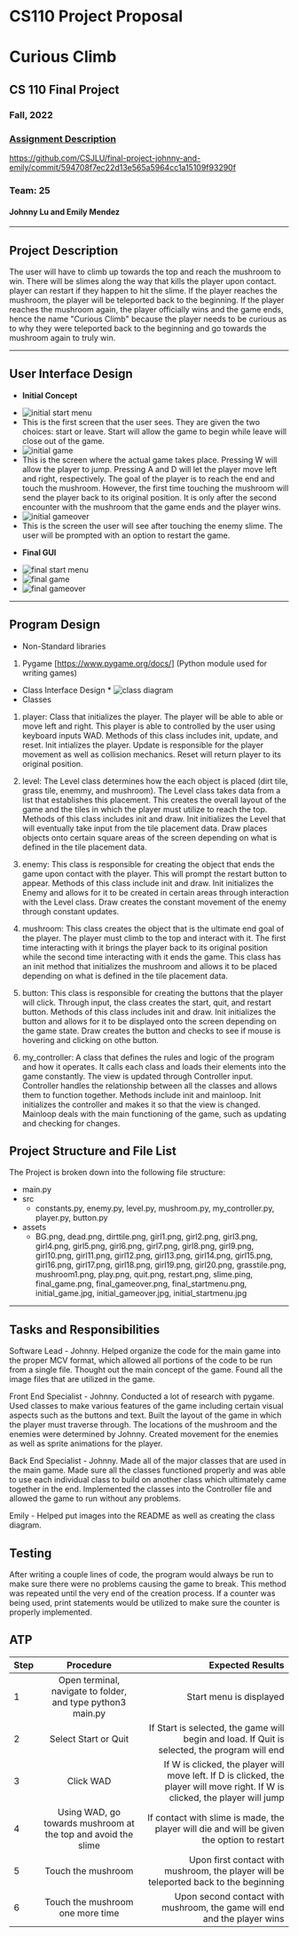 # CS110 Project Proposal
# Curious Climb
## CS 110 Final Project
###  Fall, 2022 
### [Assignment Description](https://docs.google.com/document/d/1H4R6yLL7som1lglyXWZ04RvTp_RvRFCCBn6sqv-82ps/edit?usp=sharing)

https://github.com/CSJLU/final-project-johnny-and-emily/commit/594708f7ec22d13e565a5964cc1a15109f93290f

### Team: 25
####  Johnny Lu and Emily Mendez

***

## Project Description
The user will have to climb up towards the top and reach the mushroom to win. There will be slimes along the way that kills the player upon contact. player can restart if they happen to hit the slime. If the player reaches the mushroom, the player will be teleported back to the beginning. If the player reaches the mushroom again, the player officially wins and the game ends, hence the name "Curious Climb" because the player needs to be curious as to why they were teleported back to the beginning and go towards the mushroom again to truly win. 

***    

## User Interface Design

- **Initial Concept**
 * ![initial start menu](assets/initial_startmenu.jpg) 
 * This is the first screen that the user sees. They are given the two choices: start or leave. Start will allow the game to begin while leave will close out of the game. 
 * ![initial game](assets/initial_game.jpg)
 * This is the screen where the actual game takes place. Pressing W will allow the player to jump. Pressing A and D will let the player move left and right, respectively. The goal of the player is to reach the end and touch the mushroom. However, the first time touching the mushroom will send the player back to its original position. It is only after the second encounter with the mushroom that the game ends and the player wins. 
 * ![initial gameover](assets/initial_gameover.jpg)
 * This is the screen the user will see after touching the enemy slime. The user will be prompted with an option to restart the game.
- **Final GUI**
 * ![final start menu](assets/final_startmenu.png) 
 * ![final game](assets/final_game.png)
 * ![final gameover](assets/final_gameover.png) 
***        

## Program Design

* Non-Standard libraries
1. Pygame
[https://www.pygame.org/docs/]
(Python module used for writing games)

* Class Interface Design
        * ![class diagram](assets/classdiagram.png) 
* Classes
1. player:
Class that initializes the player. The player will be able to able or move left and right. This player is able to controlled by the user using keyboard inputs WAD. Methods of this class includes init, update, and reset. Init intializes the player. Update is responsible for the player movement as well as collision mechanics. Reset will return player to its original position. 

2. level: The Level class determines how the each object is placed (dirt tile, grass tile, enemmy, and mushroom). The Level class takes data from a list that establishes this placement. This creates the overall layout of the game and the tiles in which the player must utilize to reach the top. Methods of this class includes init and draw. Init initializes the Level that will eventually take input from the tile placement data. Draw places objects onto certain square areas of the screen depending on what is defined in the tile placement data. 

3. enemy: This class is responsible for creating the object that ends the game upon contact with the player. This will prompt the restart button to appear. Methods of this class include init and draw. Init initializes the Enemy and allows for it to be created in certain areas through interaction with the Level class. Draw creates the constant movement of the enemy through constant updates. 

4. mushroom: This class creates the object that is the ultimate end goal of the player. The player must climb to the top and interact with it. The first time interacting with it brings the player back to its original position while the second time interacting with it ends the game. This class has an init method that initializes the mushroom and allows it to be placed depending on what is defined in the tile placement data. 

5. button: This class is responsible for creating the buttons that the player will click. Through input, the class creates the start, quit, and restart button. Methods of this class includes init and draw. Init initializes the button and allows for it to be displayed onto the screen depending on the game state. Draw creates the button and checks to see if mouse is hovering and clicking on othe button.

7. my_controller: A class that defines the rules and logic of the program and how it operates. It calls each class and loads their elements into the game constantly. The view is updated through Controller input. Controller handles the relationship between all the classes and allows them to function together. Methods include init and mainloop. Init initializes the controller and makes it so that the view is changed. Mainloop deals with the main functioning of the game, such as updating and checking for changes. 



## Project Structure and File List

The Project is broken down into the following file structure:

* main.py
* src
    * constants.py, enemy.py, level.py, mushroom.py, my_controller.py, player.py, button.py
* assets
    * BG.png, dead.png, dirttile.png, girl1.png, girl2.png, girl3.png, girl4.png, girl5.png, girl6.png, girl7.png, girl8.png, girl9.png, girl10.png, girl11.png, girl12.png, girl13.png, girl14.png, girl15.png, girl16.png, girl17.png, girl18.png, girl19.png, girl20.png, grasstile.png, mushroom1.png, play.png, quit.png, restart.png, slime.ping, final_game.png, final_gameover.png, final_startmenu.png, initial_game.jpg, initial_gameover.jpg, initial_startmenu.jpg

***

## Tasks and Responsibilities 

Software Lead - Johnny. Helped organize the code for the main game into the proper MCV format, which allowed all portions of the code to be run from a single file. Thought out the main concept of the game. Found all the image files that are utilized in the game. 

Front End Specialist - Johnny. Conducted a lot of research with pygame. Used classes to make various features of the game including certain visual aspects such as the buttons and text. Built the layout of the game in which the player must traverse through. The locations of the mushroom and the enemies were determined by Johnny. Created movement for the enemies as well as sprite animations for the player. 

Back End Specialist - Johnny. Made all of the major classes that are used in the main game. Made sure all the classes functioned properly and was able to use each individual class to build on another class which ultimately came together in the end. Implemented the classes into the Controller file and allowed the game to run without any problems.

Emily - Helped put images into the README as well as creating the class diagram. 
## Testing
After writing a couple lines of code, the program would always be run to make sure there were no problems causing the game to break. This method was repeated until the very end of the creation process. If a counter was being used, print statements would be utilized to make sure the counter is properly implemented. 

## ATP

| Step                 |Procedure             |Expected Results                   |
|----------------------|:--------------------:|----------------------------------:|
|  1                   | Open terminal, navigate to folder, and type python3 main.py  | Start menu is displayed  |
|  2                   | Select Start or Quit   | If Start is selected, the game will begin and  load. If Quit is selected, the program will end   |
|  3        |    Click WAD      |    If W is clicked, the player will move left. If D is clicked, the player will move right. If W is clicked, the player will jump         |
|  4          | Using WAD, go towards mushroom at the top and avoid the slime      |         If contact with slime is made, the player will die and will be given the option to restart         | 
|  5       |  Touch the mushroom       |Upon first contact with mushroom, the player will be teleported back to the beginning |
|6 |Touch the mushroom one more time | Upon second contact with mushroom, the game will end and the player wins
